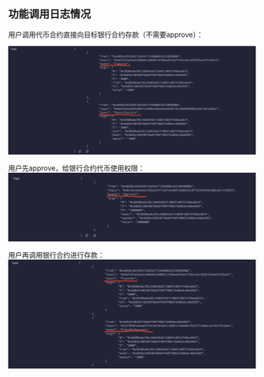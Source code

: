## 功能调用日志情况

用户调用代币合约直接向目标银行合约存款（不需要approve）：

![image](https://github.com/Bachamht/TokenBank/blob/main/images/cc35463f4a7e48820c0effcaccdca103.png)



用户先approve，给银行合约代币使用权限：
![image](https://github.com/Bachamht/TokenBank/blob/main/images/364813a0ab11ab2b671f84f0a528734b.png)



用户再调用银行合约进行存款：
![image](https://github.com/Bachamht/TokenBank/blob/main/images/620204d45ccb0041ba102f3b4d9200a0.png)
